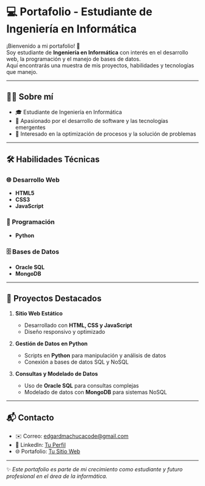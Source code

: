 # 💻 Portafolio - Estudiante de Ingeniería en Informática

¡Bienvenido a mi portafolio! 🚀  
Soy estudiante de **Ingeniería en Informática** con interés en el desarrollo web, la programación y el manejo de bases de datos.  
Aquí encontrarás una muestra de mis proyectos, habilidades y tecnologías que manejo.

---

## 🧑‍🎓 Sobre mí

- 🎓 Estudiante de Ingeniería en Informática
- 📍 Apasionado por el desarrollo de software y las tecnologías emergentes
- 🔎 Interesado en la optimización de procesos y la solución de problemas

---

## 🛠️ Habilidades Técnicas

### 🌐 Desarrollo Web

- **HTML5**
- **CSS3**
- **JavaScript**

### 🐍 Programación

- **Python**

### 🗄️ Bases de Datos

- **Oracle SQL**
- **MongoDB**

---

## 📂 Proyectos Destacados

1. **Sitio Web Estático**

   - Desarrollado con **HTML, CSS y JavaScript**
   - Diseño responsivo y optimizado

2. **Gestión de Datos en Python**

   - Scripts en **Python** para manipulación y análisis de datos
   - Conexión a bases de datos SQL y NoSQL

3. **Consultas y Modelado de Datos**
   - Uso de **Oracle SQL** para consultas complejas
   - Modelado de datos con **MongoDB** para sistemas NoSQL

---

## 📬 Contacto

- ✉️ Correo: [edgardmachucacode@gmail.com](mailto:edgardmachucacode@gmail.com)
- 💼 LinkedIn: [Tu Perfil](www.linkedin.com/in/edgard-machuca-a51ba8288)
- 🌐 Portafolio: [Tu Sitio Web](https://arocontecode.com)

---

✨ _Este portafolio es parte de mi crecimiento como estudiante y futuro profesional en el área de la informática._

